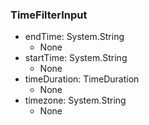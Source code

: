 ### TimeFilterInput
- endTime: System.String
  - None
- startTime: System.String
  - None
- timeDuration: TimeDuration
  - None
- timezone: System.String
  - None
